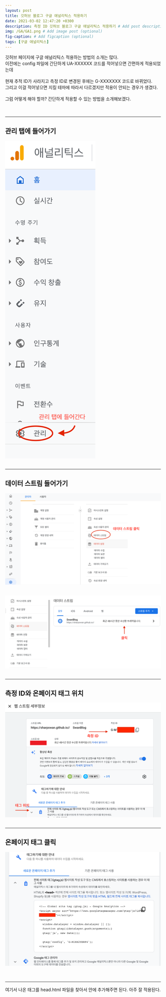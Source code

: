 ```yaml
---
layout: post
title: 깃허브 블로그 구글 애널리틱스 적용하기
date: 2021-03-02 12:47:20 +0300
description: 측정 ID 깃허브 블로그 구글 애널리틱스 적용하기 # Add post description (optional)
img: /GA/GA1.png # Add image post (optional)
fig-caption: # Add figcaption (optional)
tags: [구글 애널리틱스]
---
```

깃허브 페이지에 구글 애널리틱스 적용하는 방법의 소개는 많다.<br>이전에는 config 파일에 간단하게 UA-XXXXXX 코드를 적어넣으면 간편하게 적용되었는데<br>  
현재 추적 ID가 사라지고 측정 ID로 변경된 후에는 G-XXXXXXX 코드로 바뀌었다. <br>그리고 이걸 적어넣으면 지킬 테마에 따라서 다르겠지만 적용이 안되는 경우가 생겼다.<br><br>
그럼 어떻게 해야 할까? 간단하게 적용할 수 있는 방법을 소개해보겠다.<br><br><br>

---
## 관리 탭에 들어가기
![2](/assets/img/GA/GA2.png)<br><br>

---
## 데이터 스트림 들어가기
![3](/assets/img/GA/GA3.png)<br><br>

![4](/assets/img/GA/GA4.png)<br><br>

---
## 측정 ID와 온페이지 태그 위치
![5](/assets/img/GA/GA5.png)<br><br>

---
## 온페이지 태그 클릭
![6](/assets/img/GA/GA6.png)<br><br><br>

---

여기서 나온 태그를 head.html 파일을 찾아서 안에 추가해주면 된다. 아주 잘 적용된다.